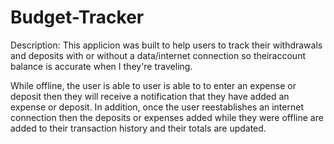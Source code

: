 # Budget-Tracker

Description:
This applicion was built to help users to track their withdrawals and deposits with or without a data/internet connection so theiraccount balance is accurate when I they're traveling.

While offline, the user is able to user is able to to enter an expense or deposit then they will receive a notification that they have added an expense or deposit. In addition, once the user reestablishes an internet connection then the deposits or expenses added while they were offline are added to their transaction history and their totals are updated.

